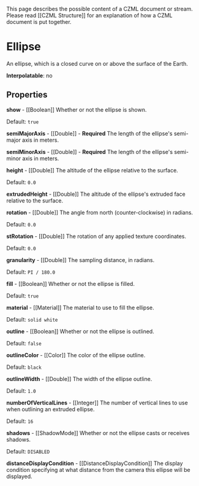 This page describes the possible content of a CZML document or stream.  Please read [[CZML Structure]] for an explanation of how a CZML document is put together.

# Ellipse

An ellipse, which is a closed curve on or above the surface of the Earth.

**Interpolatable**: no

## Properties

**show** - [[Boolean]]
Whether or not the ellipse is shown.

Default: `true`


**semiMajorAxis** - [[Double]] - **Required**
The length of the ellipse's semi-major axis in meters.


**semiMinorAxis** - [[Double]] - **Required**
The length of the ellipse's semi-minor axis in meters.


**height** - [[Double]]
The altitude of the ellipse relative to the surface.

Default: `0.0`


**extrudedHeight** - [[Double]]
The altitude of the ellipse's extruded face relative to the surface.


**rotation** - [[Double]]
The angle from north (counter-clockwise) in radians.

Default: `0.0`


**stRotation** - [[Double]]
The rotation of any applied texture coordinates.

Default: `0.0`


**granularity** - [[Double]]
The sampling distance, in radians.

Default: `PI / 180.0`


**fill** - [[Boolean]]
Whether or not the ellipse is filled.

Default: `true`


**material** - [[Material]]
The material to use to fill the ellipse.

Default: `solid white`


**outline** - [[Boolean]]
Whether or not the ellipse is outlined.

Default: `false`


**outlineColor** - [[Color]]
The color of the ellipse outline.

Default: `black`


**outlineWidth** - [[Double]]
The width of the ellipse outline.

Default: `1.0`


**numberOfVerticalLines** - [[Integer]]
The number of vertical lines to use when outlining an extruded ellipse.

Default: `16`


**shadows** - [[ShadowMode]]
Whether or not the ellipse casts or receives shadows.

Default: `DISABLED`


**distanceDisplayCondition** - [[DistanceDisplayCondition]]
The display condition specifying at what distance from the camera this ellipse will be displayed.


